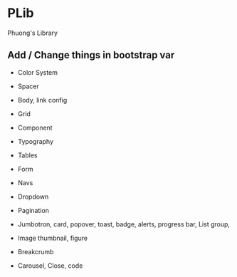 # PLib

Phuong's Library

## Add / Change things in bootstrap var

- Color System
- Spacer
- Body, link config
- Grid
- Component
- Typography
- Tables
- Form
- Navs
- Dropdown

- Pagination
- Jumbotron, card, popover, toast, badge, alerts, progress bar, List group,
- Image thumbnail, figure
- Breakcrumb
- Carousel, Close, code
